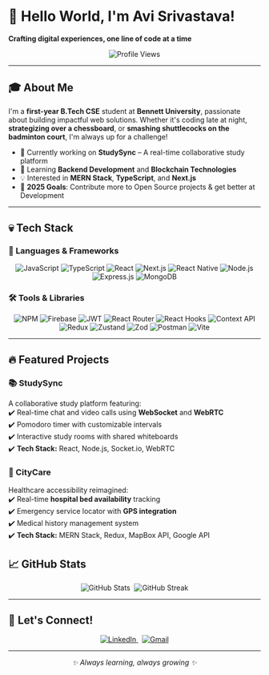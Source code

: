 # 👋 Hello World, I'm Avi Srivastava!  
**Crafting digital experiences, one line of code at a time**  

<p align="center">
  <img src="https://komarev.com/ghpvc/?username=avisrivastava254084&label=Profile%20views&color=0e75b6&style=flat" alt="Profile Views" />
</p>

---

## 🎓 About Me  

I'm a **first-year B.Tech CSE** student at **Bennett University**, passionate about building impactful web solutions. Whether it's coding late at night, **strategizing over a chessboard**, or **smashing shuttlecocks on the badminton court**, I'm always up for a challenge!  

- 🔭 Currently working on **StudySync** – A real-time collaborative study platform  
- 🌱 Learning **Backend Development** and **Blockchain Technologies**  
- 💡 Interested in **MERN Stack**, **TypeScript**, and **Next.js**  
- 🎯 **2025 Goals**: Contribute more to Open Source projects & get better at Development

---

## 💀 Tech Stack  

### **🚀 Languages & Frameworks**  
<div align="center">
  <img src="https://img.shields.io/badge/javascript-%23323330.svg?style=for-the-badge&logo=javascript&logoColor=%23F7DF1E" alt="JavaScript" />
  <img src="https://img.shields.io/badge/typescript-%23007ACC.svg?style=for-the-badge&logo=typescript&logoColor=white" alt="TypeScript" />
  <img src="https://img.shields.io/badge/react-%2320232a.svg?style=for-the-badge&logo=react&logoColor=%2361DAFB" alt="React" />
  <img src="https://img.shields.io/badge/next.js-%23000000.svg?style=for-the-badge&logo=next.js&logoColor=white" alt="Next.js" />
  <img src="https://img.shields.io/badge/react_native-%2320232a.svg?style=for-the-badge&logo=react&logoColor=%2361DAFB" alt="React Native" />
  <img src="https://img.shields.io/badge/node.js-6DA55F?style=for-the-badge&logo=node.js&logoColor=white" alt="Node.js" />
  <img src="https://img.shields.io/badge/express.js-%23404d59.svg?style=for-the-badge&logo=express&logoColor=%2361DAFB" alt="Express.js" />
  <img src="https://img.shields.io/badge/mongodb-%234ea94b.svg?style=for-the-badge&logo=mongodb&logoColor=white" alt="MongoDB" />
</div>

### **🛠️ Tools & Libraries**  
<div align="center">
  <img src="https://img.shields.io/badge/npm-%23CB3837.svg?style=for-the-badge&logo=npm&logoColor=white" alt="NPM" />
  <img src="https://img.shields.io/badge/firebase-%23FFCA28.svg?style=for-the-badge&logo=firebase&logoColor=black" alt="Firebase" />
  <img src="https://img.shields.io/badge/jwt-%23FFCC00.svg?style=for-the-badge&logo=json-web-tokens&logoColor=black" alt="JWT" />
  <img src="https://img.shields.io/badge/react_router-%23CA4245.svg?style=for-the-badge&logo=react-router&logoColor=white" alt="React Router" />
  <img src="https://img.shields.io/badge/react_hooks-%2361DAFB.svg?style=for-the-badge&logo=react&logoColor=black" alt="React Hooks" />
  <img src="https://img.shields.io/badge/context_API-%23F05033.svg?style=for-the-badge&logo=react&logoColor=white" alt="Context API" />
  <img src="https://img.shields.io/badge/redux-%23764ABC.svg?style=for-the-badge&logo=redux&logoColor=white" alt="Redux" />
  <img src="https://img.shields.io/badge/zustand-%23FFCC00.svg?style=for-the-badge&logo=react&logoColor=black" alt="Zustand" />
  <img src="https://img.shields.io/badge/zod-%23FF5733.svg?style=for-the-badge&logo=typescript&logoColor=white" alt="Zod" />
  <img src="https://img.shields.io/badge/postman-%23FF6C37.svg?style=for-the-badge&logo=postman&logoColor=white" alt="Postman" />
  <img src="https://img.shields.io/badge/vite-%23646CFF.svg?style=for-the-badge&logo=vite&logoColor=white" alt="Vite" />
</div>

---

## 🔥 Featured Projects  

### **📚 StudySync**  
A collaborative study platform featuring:  
✔️ Real-time chat and video calls using **WebSocket** and **WebRTC**  
✔️ Pomodoro timer with customizable intervals  
✔️ Interactive study rooms with shared whiteboards  
✔️ **Tech Stack:** React, Node.js, Socket.io, WebRTC  

### **🏥 CityCare**  
Healthcare accessibility reimagined:  
✔️ Real-time **hospital bed availability** tracking  
✔️ Emergency service locator with **GPS integration**  
✔️ Medical history management system  
✔️ **Tech Stack:** MERN Stack, Redux, MapBox API, Google API  


## 📈 GitHub Stats  

<div align="center">
  <img src="https://github-readme-stats.vercel.app/api?username=AviNormie&show_icons=true&theme=radical" alt="GitHub Stats" />&nbsp;
  <img src="https://github-readme-streak-stats.herokuapp.com/?user=AviNormie&theme=radical" alt="GitHub Streak" />
</div>

---

## 🤝 Let's Connect!  

<div align="center">
  <a href="https://www.linkedin.com/in/avi-srivastava-567067306/" target="_blank">
    <img src="https://img.shields.io/badge/linkedin-%230077B5.svg?style=for-the-badge&logo=linkedin&logoColor=white" alt="LinkedIn" />
  </a>&nbsp;
  <a href="mailto:srivastavaavi26l@gmail.com">
    <img src="https://img.shields.io/badge/Gmail-D14836?style=for-the-badge&logo=gmail&logoColor=white" alt="Gmail" />
  </a>
</div>

---

<p align="center">
  <i>✨ Always learning, always growing ✨</i>
</p>
